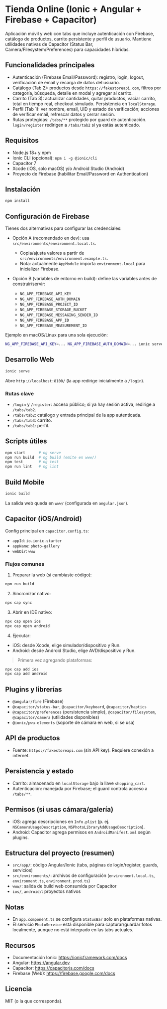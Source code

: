 # Tienda Online (Ionic + Angular + Firebase + Capacitor)

Aplicación móvil y web con tabs que incluye autenticación con Firebase, catálogo de productos, carrito persistente y perfil de usuario. Mantiene utilidades nativas de Capacitor (Status Bar, Camera/Filesystem/Preferences) para capacidades híbridas.

## Funcionalidades principales

- Autenticación (Firebase Email/Password): registro, login, logout, verificación de email y recarga de datos del usuario.
- Catálogo (Tab 2): productos desde `https://fakestoreapi.com`, filtros por categoría, búsqueda, detalle en modal y agregar al carrito.
- Carrito (Tab 3): actualizar cantidades, quitar productos, vaciar carrito, total en tiempo real, checkout simulado. Persistencia en `localStorage`.
- Perfil (Tab 1): ver nombre, email, UID y estado de verificación; acciones de verificar email, refrescar datos y cerrar sesión.
- Rutas protegidas: `/tabs/**` protegido por guard de autenticación. `login/register` redirigen a `/tabs/tab2` si ya estás autenticado.

## Requisitos

- Node.js 18+ y npm
- Ionic CLI (opcional): `npm i -g @ionic/cli`
- Capacitor 7
- Xcode (iOS, solo macOS) y/o Android Studio (Android)
- Proyecto de Firebase (habilitar Email/Password en Authentication)

## Instalación

```bash
npm install
```

## Configuración de Firebase

Tienes dos alternativas para configurar las credenciales:

- Opción A (recomendado en dev): usa `src/environments/environment.local.ts`.

  - Copia/ajusta valores a partir de `src/environments/environment.example.ts`.
  - Nota: actualmente `AppModule` importa `environment.local` para inicializar Firebase.

- Opción B (variables de entorno en build): define las variables antes de construir/servir:
  - `NG_APP_FIREBASE_API_KEY`
  - `NG_APP_FIREBASE_AUTH_DOMAIN`
  - `NG_APP_FIREBASE_PROJECT_ID`
  - `NG_APP_FIREBASE_STORAGE_BUCKET`
  - `NG_APP_FIREBASE_MESSAGING_SENDER_ID`
  - `NG_APP_FIREBASE_APP_ID`
  - `NG_APP_FIREBASE_MEASUREMENT_ID`

Ejemplo en macOS/Linux para una sola ejecución:

```bash
NG_APP_FIREBASE_API_KEY=... NG_APP_FIREBASE_AUTH_DOMAIN=... ionic serve
```

## Desarrollo Web

```bash
ionic serve
```

Abre `http://localhost:8100/` (la app redirige inicialmente a `/login`).

### Rutas clave

- `/login` y `/register`: acceso público; si ya hay sesión activa, redirige a `/tabs/tab2`.
- `/tabs/tab2`: catálogo y entrada principal de la app autenticada.
- `/tabs/tab3`: carrito.
- `/tabs/tab1`: perfil.

## Scripts útiles

```bash
npm start      # ng serve
npm run build  # ng build (emite en www/)
npm test       # ng test
npm run lint   # ng lint
```

## Build Mobile

```bash
ionic build
```

La salida web queda en `www/` (configurada en `angular.json`).

## Capacitor (iOS/Android)

Config principal en `capacitor.config.ts`:

- `appId`: `io.ionic.starter`
- `appName`: `photo-gallery`
- `webDir`: `www`

### Flujos comunes

1. Preparar la web (si cambiaste código):

```bash
npm run build
```

2. Sincronizar nativo:

```bash
npx cap sync
```

3. Abrir en IDE nativo:

```bash
npx cap open ios
npx cap open android
```

4. Ejecutar:

- iOS: desde Xcode, elige simulador/dispositivo y Run.
- Android: desde Android Studio, elige AVD/dispositivo y Run.

> Primera vez agregando plataformas:

```bash
npx cap add ios
npx cap add android
```

## Plugins y librerías

- `@angular/fire` (Firebase)
- `@capacitor/status-bar`, `@capacitor/keyboard`, `@capacitor/haptics`
- `@capacitor/preferences` (persistencia simple), `@capacitor/filesystem`, `@capacitor/camera` (utilidades disponibles)
- `@ionic/pwa-elements` (soporte de cámara en web, si se usa)

## API de productos

- Fuente: `https://fakestoreapi.com` (sin API key). Requiere conexión a internet.

## Persistencia y estado

- Carrito: almacenado en `localStorage` bajo la llave `shopping_cart`.
- Autenticación: manejada por Firebase; el guard controla acceso a `/tabs/**`.

## Permisos (si usas cámara/galería)

- iOS: agrega descripciones en `Info.plist` (p. ej. `NSCameraUsageDescription`, `NSPhotoLibraryAddUsageDescription`).
- Android: Capacitor agrega permisos en `AndroidManifest.xml` según plugins.

## Estructura del proyecto (resumen)

- `src/app/`: código Angular/Ionic (tabs, páginas de login/register, guards, servicios)
- `src/environments/`: archivos de configuración (`environment.local.ts`, `environment.ts`, `environment.prod.ts`)
- `www/`: salida de build web consumida por Capacitor
- `ios/`, `android/`: proyectos nativos

## Notas

- En `app.component.ts` se configura `StatusBar` solo en plataformas nativas.
- El servicio `PhotoService` está disponible para capturar/guardar fotos localmente, aunque no está integrado en las tabs actuales.

## Recursos

- Documentación Ionic: https://ionicframework.com/docs
- Angular: https://angular.dev
- Capacitor: https://capacitorjs.com/docs
- Firebase (Web): https://firebase.google.com/docs

## Licencia

MIT (o la que corresponda).
